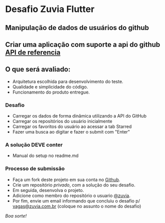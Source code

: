 # Desafio Zuvia Flutter

## Manipulação de dados de usuários do github

## Criar uma aplicação com suporte a api do github [API de referencia](https://docs.github.com/en/rest?apiVersion=2022-11-28)

## O que será avaliado:

- Arquitetura escolhida para desenvolvimento do teste.
- Qualidade e simplicidade do código.
- Funcionamento do produto entregue.

### Desafio
- Carregar os dados de forma dinâmica utilizando a API do GitHub
- Carregar os repositórios do usuário inicialmente
- Carregar os favoritos do usuário ao acessar a tab Starred
- Fazer uma busca ao digitar e fazer o submit com "Enter"

### A solução DEVE conter

- Manual do setup no readme.md


### Processo de submissão

- Faça um fork deste projeto em sua conta no [Github](https://github.com/join).
- Crie um repositório *privado*, com a solução do seu desafio. 
- Em seguida, desenvolva o projeto. 
- Adicione como membro do repositório o usuario [@zuvia](https://github.com/zuvia).
- Por fim, envie um email informando que concluiu o desafio p/ vagas@zuvia.com.br (coloque no assunto o nome do desafio)

_Boa sorte!_
